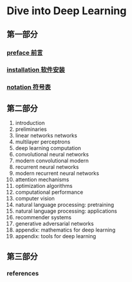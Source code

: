 Dive into Deep Learning
========================

## 第一部分

### [preface 前言](./chapter_preface/index_zh.md)
### [installation 软件安装](./chapter_installation/index_zh.md)
### [notation 符号表](./chapter_notation/index_zh.md)

## 第二部分

1. introduction
2. preliminaries
3. linear networks networks
4. multilayer perceptrons
5. deep learning computation
6. convolutional neural networks
7. modern convolutional modern
8. recurrent neural networks
9. modern recurrent neural networks
10. attention mechanisms
11. optimization algorithms
12. computational performance
13. computer vision
14. natural language processing: pretraining
15. natural language processing: applications
16. recommender systems
17. generative adversarial networks
18. appendix: mathematics for deep learning
19. appendix: tools for deep learning



## 第三部分

### references

